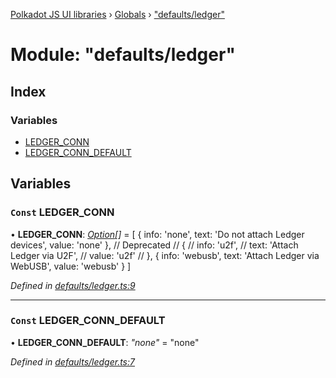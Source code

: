 [Polkadot JS UI libraries](../README.md) › [Globals](../globals.md) › ["defaults/ledger"](_defaults_ledger_.md)

# Module: "defaults/ledger"

## Index

### Variables

* [LEDGER_CONN](_defaults_ledger_.md#const-ledger_conn)
* [LEDGER_CONN_DEFAULT](_defaults_ledger_.md#const-ledger_conn_default)

## Variables

### `Const` LEDGER_CONN

• **LEDGER_CONN**: *[Option](_types_.md#option)[]* = [
  {
    info: 'none',
    text: 'Do not attach Ledger devices',
    value: 'none'
  },
  // Deprecated
  // {
  //   info: 'u2f',
  //   text: 'Attach Ledger via U2F',
  //   value: 'u2f'
  // },
  {
    info: 'webusb',
    text: 'Attach Ledger via WebUSB',
    value: 'webusb'
  }
]

*Defined in [defaults/ledger.ts:9](https://github.com/polkadot-js/ui/blob/9252de79d/packages/ui-settings/src/defaults/ledger.ts#L9)*

___

### `Const` LEDGER_CONN_DEFAULT

• **LEDGER_CONN_DEFAULT**: *"none"* = "none"

*Defined in [defaults/ledger.ts:7](https://github.com/polkadot-js/ui/blob/9252de79d/packages/ui-settings/src/defaults/ledger.ts#L7)*
